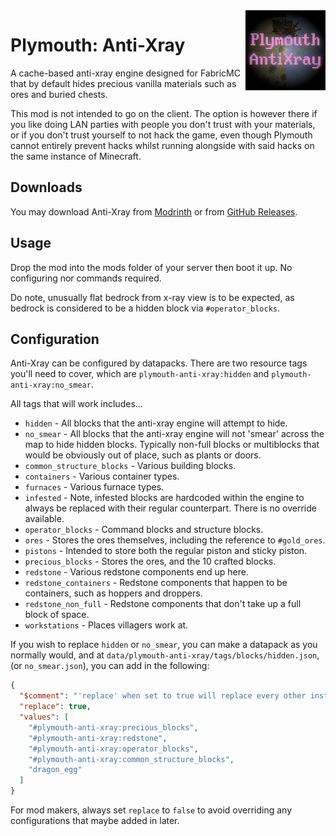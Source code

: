 <img width="128" src="src/main/resources/pack.png"  alt="Plymouth Anti-Xray" align="right"/>
<div align="left">

# Plymouth: Anti-Xray

A cache-based anti-xray engine designed for FabricMC that by default hides precious vanilla materials such as ores and
buried chests.

This mod is not intended to go on the client. The option is however there if you like doing LAN parties with people you
don't trust with your materials, or if you don't trust yourself to not hack the game, even though Plymouth cannot
entirely prevent hacks whilst running alongside with said hacks on the same instance of Minecraft.

## Downloads

You may download Anti-Xray from [Modrinth](https://modrinth.com/mod/plymouth-anti-xray) or from
[GitHub Releases](https://github.com/Modflower/plymouth-fabric/releases).

## Usage

Drop the mod into the mods folder of your server then boot it up. No configuring nor commands required.

Do note, unusually flat bedrock from x-ray view is to be expected, as bedrock is considered to be a hidden block
via `#operator_blocks`.

## Configuration

Anti-Xray can be configured by datapacks. There are two resource tags you'll need to cover, which are
`plymouth-anti-xray:hidden` and `plymouth-anti-xray:no_smear`.

All tags that will work includes...

- `hidden` - All blocks that the anti-xray engine will attempt to hide.
- `no_smear` - All blocks that the anti-xray engine will not 'smear' across the map to hide hidden blocks. Typically
  non-full blocks or multiblocks that would be obviously out of place, such as plants or doors.
- `common_structure_blocks` - Various building blocks.
- `containers` - Various container types.
- `furnaces` - Various furnace types.
- `infested` - Note, infested blocks are hardcoded within the engine to always be replaced with their regular
  counterpart. There is no override available.
- `operator_blocks` - Command blocks and structure blocks.
- `ores` - Stores the ores themselves, including the reference to `#gold_ores`.
- `pistons` - Intended to store both the regular piston and sticky piston.
- `precious_blocks` - Stores the ores, and the 10 crafted blocks.
- `redstone` - Various redstone components end up here.
- `redstone_containers` - Redstone components that happen to be containers, such as hoppers and droppers.
- `redstone_non_full` - Redstone components that don't take up a full block of space.
- `workstations` - Places villagers work at.

If you wish to replace `hidden` or `no_smear`, you can make a datapack as you normally would, and at
`data/plymouth-anti-xray/tags/blocks/hidden.json`, (or `no_smear.json`), you can add in the following:

```json
{
  "$comment": "'replace' when set to true will replace every other instance of this tag. Use sparingly.",
  "replace": true,
  "values": [
    "#plymouth-anti-xray:precious_blocks",
    "#plymouth-anti-xray:redstone",
    "#plymouth-anti-xray:operator_blocks",
    "#plymouth-anti-xray:common_structure_blocks",
    "dragon_egg"
  ]
}
```

For mod makers, always set `replace` to `false` to avoid overriding any configurations that maybe added in later.

</div>